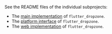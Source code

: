 See the README files of the individual subprojects:

* The [main implementation][1] of `flutter_dropzone`.
* The [platform interface][2] of `flutter_dropzone`.
* The [web implementation][3] of `flutter_dropzone`.

[1]: flutter_dropzone/README.md
[2]: flutter_dropzone_platform_interface/README.md
[3]: flutter_dropzone_web/README.md
